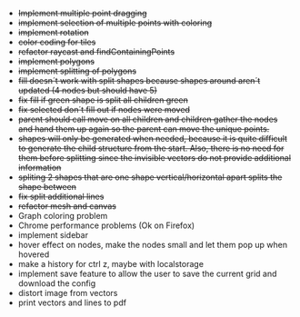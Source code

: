 * ~~Implement multiple point dragging~~
* ~~implement selection of multiple points with coloring~~
* ~~implement rotation~~
* ~~color coding for tiles~~
* ~~refactor raycast and findContainingPoints~~
* ~~implement polygons~~
* ~~implement splitting of polygons~~
* ~~fill doesn´t work with split shapes because shapes around aren´t updated (4 nodes but should have 5)~~
* ~~fix fill if green shape is split all children green~~
* ~~fix selected don´t fill out if nodes were moved~~
* ~~parent should call move on all children and children gather the nodes and hand them up again so the parent can move the unique points.~~
* ~~shapes will only be generated when needed, because it is quite difficult to generate the child structure from the start. Also, there is no need for them before splitting since the invisible vectors do not provide additional information~~
* ~~spliting 2 shapes that are one shape vertical/horizontal apart splits the shape between~~
* ~~fix split additional lines~~
* ~~refactor mesh and canvas~~
* Graph coloring problem
* Chrome performance problems (Ok on Firefox)
* implement sidebar
* hover effect on nodes, make the nodes small and let them pop up when hovered
* make a history for ctrl z, maybe with localstorage
* implement save feature to allow the user to save the current grid and download the config
* distort image from vectors
* print vectors and lines to pdf